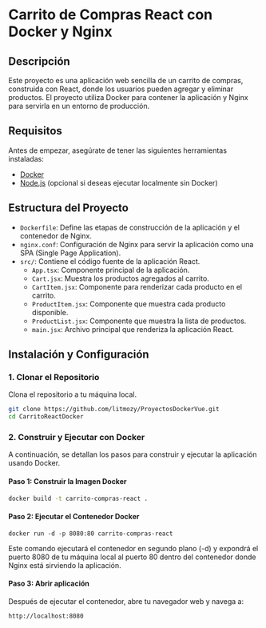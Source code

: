 # Carrito de Compras React con Docker y Nginx

## Descripción
Este proyecto es una aplicación web sencilla de un carrito de compras, construida con React, donde los usuarios pueden agregar y eliminar productos. El proyecto utiliza Docker para contener la aplicación y Nginx para servirla en un entorno de producción.

## Requisitos
Antes de empezar, asegúrate de tener las siguientes herramientas instaladas:
- [Docker](https://www.docker.com/)
- [Node.js](https://nodejs.org/en/) (opcional si deseas ejecutar localmente sin Docker)

## Estructura del Proyecto

- `Dockerfile`: Define las etapas de construcción de la aplicación y el contenedor de Nginx.
- `nginx.conf`: Configuración de Nginx para servir la aplicación como una SPA (Single Page Application).
- `src/`: Contiene el código fuente de la aplicación React.
  - `App.tsx`: Componente principal de la aplicación.
  - `Cart.jsx`: Muestra los productos agregados al carrito.
  - `CartItem.jsx`: Componente para renderizar cada producto en el carrito.
  - `ProductItem.jsx`: Componente que muestra cada producto disponible.
  - `ProductList.jsx`: Componente que muestra la lista de productos.
  - `main.jsx`: Archivo principal que renderiza la aplicación React.

## Instalación y Configuración

### 1. Clonar el Repositorio
Clona el repositorio a tu máquina local.

```bash
git clone https://github.com/litmozy/ProyectosDockerVue.git
cd CarritoReactDocker
```
### 2. Construir y Ejecutar con Docker

A continuación, se detallan los pasos para construir y ejecutar la aplicación usando Docker.

#### Paso 1: Construir la Imagen Docker
```bash
docker build -t carrito-compras-react .
```
#### Paso 2: Ejecutar el Contenedor Docker
```
docker run -d -p 8080:80 carrito-compras-react
```
Este comando ejecutará el contenedor en segundo plano (-d) y expondrá el puerto 8080 de tu máquina local al puerto 80 dentro del contenedor donde Nginx está sirviendo la aplicación.
#### Paso 3: Abrir aplicación
Después de ejecutar el contenedor, abre tu navegador web y navega a:
```
http://localhost:8080
```
